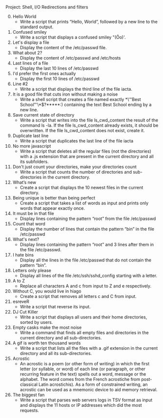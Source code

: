 Project: Shell, I/O Redirections and filters

0. Hello World 
	- Write a script that prints “Hello, World”, followed by a new line to the standard output.
1. Confused smiley 
	- Write a script that displays a confused smiley "(Ôo)'.
2. Let's display a file 
	- Display the content of the /etc/passwd file.
3. What about 2? 
	- Display the content of /etc/passwd and /etc/hosts
4. Last lines of a file 
	- Display the last 10 lines of /etc/passwd
5. I'd prefer the first ones actually 
	- Display the first 10 lines of /etc/passwd
6. Line #2 
	- Write a script that displays the third line of the file iacta.
7. It is a good file that cuts iron without making a noise 
	- Write a shell script that creates a file named exactly \*\\'"Best School"\'\\*$\?\*\*\*\*\*:) containing the text Best School ending by a new line.
8. Save current state of directory 
	- Write a script that writes into the file ls_cwd_content the result of the command ls -la. If the file ls_cwd_content already exists, it should be overwritten. If the file ls_cwd_content does not exist, create it.
9. Duplicate last line 
	- Write a script that duplicates the last line of the file iacta
10. No more javascript 
	- Write a script that deletes all the regular files (not the directories) with a .js extension that are present in the current directory and all its subfolders.
11. Don't just count your directories, make your directories count 
	- Write a script that counts the number of directories and sub-directories in the current directory.
12. What’s new 
	- Create a script that displays the 10 newest files in the current directory.
13. Being unique is better than being perfect 
	- Create a script that takes a list of words as input and prints only words that appear exactly once.
14. It must be in that file 
	- Display lines containing the pattern “root” from the file /etc/passwd
15. Count that word 
	- Display the number of lines that contain the pattern “bin” in the file /etc/passwd
16. What's next? 
	- Display lines containing the pattern “root” and 3 lines after them in the file /etc/passwd.
17. I hate bins 
	- Display all the lines in the file /etc/passwd that do not contain the pattern “bin”.
18. Letters only please 
	- Display all lines of the file /etc/ssh/sshd_config starting with a letter.
19. A to Z 
	- Replace all characters A and c from input to Z and e respectively.
20. Without C, you would live in hiago 
	- Create a script that removes all letters c and C from input.
21. esreveR 
	- Write a script that reverse its input.
22. DJ Cut Killer 
	- Write a script that displays all users and their home directories, sorted by users.
23. Empty casks make the most noise 
	- Write a command that finds all empty files and directories in the current directory and all sub-directories.
24. A gif is worth ten thousand words 
	- Write a script that lists all the files with a .gif extension in the current directory and all its sub-directories.
25. Acrostic 
	- An acrostic is a poem (or other form of writing) in which the first letter (or syllable, or word) of each line (or paragraph, or other recurring feature in the text) spells out a word, message or the alphabet. The word comes from the French acrostiche from post-classical Latin acrostichis). As a form of constrained writing, an acrostic can be used as a mnemonic device to aid memory retrieval. 
26. The biggest fan 
	- Write a script that parses web servers logs in TSV format as input and displays the 11 hosts or IP addresses which did the most requests.
